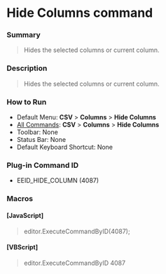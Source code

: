 # Hide Columns command

### Summary

> Hides the selected columns or current column.

### Description

> Hides the selected columns or current column.

### How to Run

- Default Menu: **CSV** \> **Columns** \> **Hide Columns**
- [All Commands](../tools/all_commands): **CSV** \> **Columns** \> **Hide Columns**
- Toolbar: None
- Status Bar: None
- Default Keyboard Shortcut: None

### Plug-in Command ID

- EEID\_HIDE\_COLUMN (4087)

### Macros

#### \[JavaScript\]

> editor.ExecuteCommandByID(4087);

#### \[VBScript\]

> editor.ExecuteCommandByID 4087
